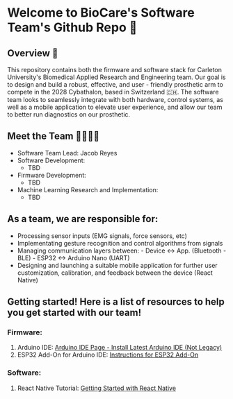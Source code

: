# Welcome to BioCare's Software Team's Github Repo 🦾

## Overview 📌
This repository contains both the firmware and software stack for Carleton University's Biomedical Applied Research and Engineering team. Our goal is to design and build a robust, effective, and user - friendly prosthetic arm to compete in the 2028 Cybathalon, based in Switzerland 🇨🇭.
The software team looks to seamlessly integrate with both hardware, control systems, as well as a mobile application to elevate user experience, and allow our team to better run diagnostics on our prosthetic.

## Meet the Team 👨‍💻👩‍💻
  - Software Team Lead: Jacob Reyes
  - Software Development:
      - TBD
  - Firmware Development:
      - TBD
  - Machine Learning Research and Implementation:
      - TBD

## As a team, we are responsible for:
  - Processing sensor inputs (EMG signals, force sensors, etc)
  - Implementating gesture recognition and control algorithms from signals
  - Managing communication layers between:
          - Device <-> App. (Bluetooth - BLE)
          - ESP32 <-> Arduino Nano (UART)
  - Designing and launching a suitable mobile application for further user customization, calibration, and feedback between the device (React Native)

## Getting started! Here is a list of resources to help you get started with our team!
### Firmware:
 1. Arduino IDE: [Arduino IDE Page - Install Latest Arduino IDE (Not Legacy)](https://www.arduino.cc/en/software/)
 2. ESP32 Add-On for Arduino IDE: [Instructions for ESP32 Add-On](https://randomnerdtutorials.com/installing-the-esp32-board-in-arduino-ide-windows-instructions/)

### Software:
 1. React Native Tutorial: [Getting Started with React Native](https://www.youtube.com/watch?v=J2j1yk-34OY)
